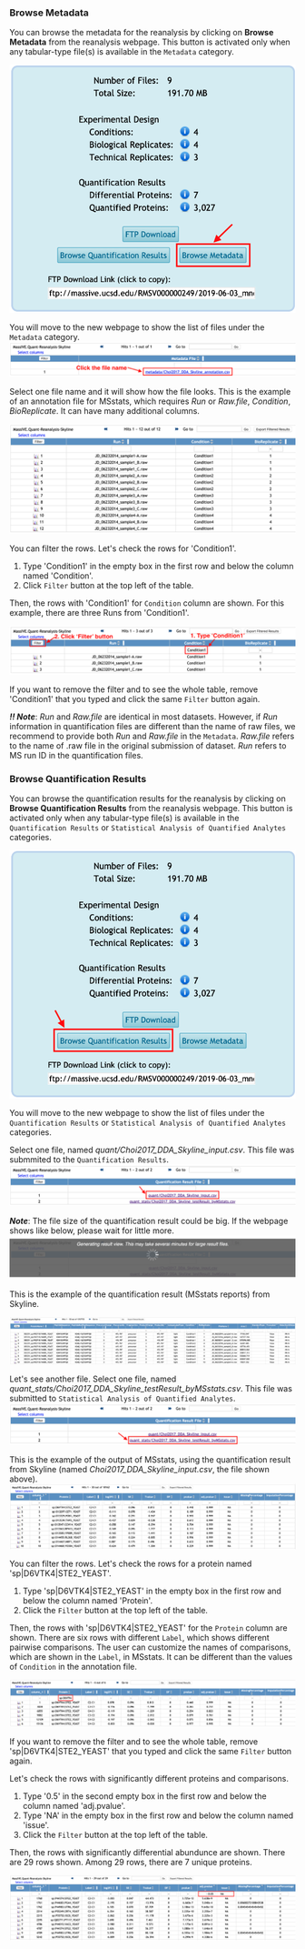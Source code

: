 
### Browse Metadata

You can browse the metadata for the reanalysis by clicking on **Browse Metadata** from the reanalysis webpage. This button is activated only when any tabular-type file(s) is available in the `Metadata` category.

![](img/access_quant_reanalyses/browse_metadata_step1.png)

You will move to the new webpage to show the list of files under the `Metadata` category.
![](img/access_quant_reanalyses/browse_metadata_step2.png)


Select one file name and it will show how the file looks. This is the example of an annotation file for MSstats, which requires *Run* or *Raw.file*, *Condition*, *BioReplicate*. It can have many additional columns.

![](img/access_quant_reanalyses/browse_metadata_step3.png)

You can filter the rows. Let's check the rows for 'Condition1'.

1. Type 'Condition1' in the empty box in the first row and below the column named 'Condition'.
2. Click `Filter` button at the top left of the table.

Then, the rows with 'Condition1' for `Condition` column are shown. For this example, there are three Runs from 'Condition1'.

![](img/access_quant_reanalyses/browse_metadata_filtered.png)

If you want to remove the filter and to see the whole table, remove 'Condition1' that you typed and click the same `Filter` button again.

**_!! Note_**: *Run* and *Raw.file* are identical in most datasets. However, if *Run* information in quantification files are different than the name of raw files, we recommend to provide both *Run* and *Raw.file* in the `Metadata`. *Raw.file* refers to the name of .raw file in the original submission of dataset. *Run* refers to MS run ID in the quantification files.


### Browse Quantification Results

You can browse the quantification results for the reanalysis by clicking on **Browse Quantification Results** from the reanalysis webpage. This button is activated only when any tabular-type file(s) is available in the `Quantification Results` or `Statistical Analysis of Quantified Analytes` categories.

![](img/access_quant_reanalyses/browse_quantresult_step1.png)

You will move to the new webpage to show the list of files under the `Quantification Results` or `Statistical Analysis of Quantified Analytes` categories.

Select one file, named _quant/Choi2017_DDA_Skyline_input.csv_. This file was submmited to the `Quantification Results`. 
![](img/access_quant_reanalyses/browse_quantresult_step2.png)


***Note***: The file size of the quantification result could be big. If the webpage shows like below, please wait for little more.
![](img/access_quant_reanalyses/browse_quantresult_wait.png)

This is the example of the quantification result (MSstats reports) from Skyline. 

![](img/access_quant_reanalyses/browse_quantresult_quant.png)

Let's see another file. Select one file, named _quant_stats/Choi2017_DDA_Skyline_testResult_byMSstats.csv_. This file was submitted to `Statistical Analysis of Quantified Analytes`. 
![](img/access_quant_reanalyses/browse_quantresult_step3.png)

This is the example of the output of MSstats, using the quantification result from Skyline (named _Choi2017_DDA_Skyline_input.csv_, the file shown above).
![](img/access_quant_reanalyses/browse_quantresult_stats.png)

You can filter the rows. Let's check the rows for a protein named 'sp|D6VTK4|STE2_YEAST'.

1. Type 'sp|D6VTK4|STE2_YEAST' in the empty box in the first row and below the column named 'Protein'.
2. Click the `Filter` button at the top left of the table.

Then, the rows with 'sp|D6VTK4|STE2_YEAST' for the `Protein` column are shown. There are six rows with different `Label`, which shows different pairwise comparisons. The user can customize the names of comparisons, which are shown in the `Label`, in MSstats. It can be different than the values of `Condition` in the annotation file. 

![](img/access_quant_reanalyses/browse_quantresult_filtered_protein.png)



If you want to remove the filter and to see the whole table, remove 'sp|D6VTK4|STE2_YEAST' that you typed and click the same `Filter` button again.


Let's check the rows with significantly different proteins and comparisons.

1. Type '0.5' in the second empty box in the first row and below the column named 'adj.pvalue'.
2. Type 'NA' in the empty box in the first row and below the column named 'issue'.
2. Click the `Filter` button at the top left of the table.

Then, the rows with significantly differential abundunce are shown. There are 29 rows shown. Among 29 rows, there are 7 unique proteins.

![](img/access_quant_reanalyses/browse_quantresult_filtered_sig.png)
